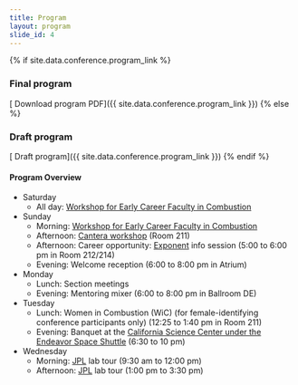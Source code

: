 ```yaml
---
title: Program
layout: program
slide_id: 4
---
```


{% if site.data.conference.program_link %}
### Final program
[<i class="fa fa fa-file-pdf-o" aria-hidden="true"></i> Download program PDF]({{ site.data.conference.program_link }})
{% else %}
### Draft program
[<i class="fa fa fa-file-pdf-o" aria-hidden="true"></i> Draft program]({{ site.data.conference.program_link }})
{% endif %}

#### Program Overview

- Saturday
  * All day: [Workshop for Early Career Faculty in Combustion](https://combustion-community.github.io/workshop-2019/)
- Sunday
  * Morning: [Workshop for Early Career Faculty in Combustion](https://combustion-community.github.io/workshop-2019/)
  * Afternoon: [Cantera workshop](https://cantera.github.io/ncm-2019-workshop/) (Room 211)
  * Afternoon: Career opportunity: [Exponent](https://www.exponent.com/) info session (5:00 to 6:00 pm in Room 212/214)
  * Evening: Welcome reception (6:00 to 8:00 pm in Atrium)
- Monday
  * Lunch: Section meetings
  * Evening: Mentoring mixer (6:00 to 8:00 pm in Ballroom DE)
- Tuesday
  * Lunch: Women in Combustion (WiC) (for female-identifying conference participants only) (12:25 to 1:40 pm in Room 211)
  * Evening: Banquet at the [California Science Center under the Endeavor Space Shuttle](https://californiasciencecenter.org/exhibits/air-space/space-shuttle-endeavour) (6:30 to 10 pm)
- Wednesday
  * Morning: [JPL](https://www.jpl.nasa.gov/) lab tour (9:30 am to 12:00 pm)
  * Afternoon: [JPL](https://www.jpl.nasa.gov/) lab tour (1:00 pm to 3:30 pm)
